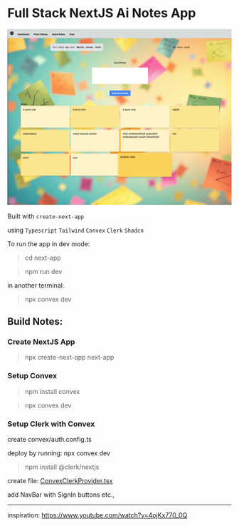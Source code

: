 # Full Stack NextJS Ai Notes App

![Screenshot.png](Screenshot.png)

Built with `create-next-app`

using `Typescript` `Tailwind` `Convex` `Clerk` `Shadcn`

To run the app in dev mode:

> cd next-app

> npm run dev

in another terminal:
> npx convex dev

## Build Notes:

### Create NextJS App

> npx create-next-app next-app


### Setup Convex

>npm install convex

>npx convex dev

### Setup Clerk with Convex

create convex/auth.config.ts

deploy by running: npx convex dev

> npm install @clerk/nextjs

create file: [ConvexClerkProvider.tsx](next-app%2Fcomponents%2Fproviders%2FConvexClerkProvider.tsx)

add NavBar with SignIn buttons etc.,


---
inspiration:
https://www.youtube.com/watch?v=4ojKx770_0Q
